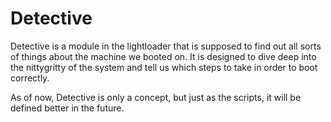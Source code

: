# Detective
Detective is a module in the lightloader that is supposed to find out all sorts of things about the machine we booted on. It is designed to dive deep into the nittygritty of the system and tell us which steps to take in order to boot correctly.

As of now, Detective is only a concept, but just as the scripts, it will be defined better in the future.

